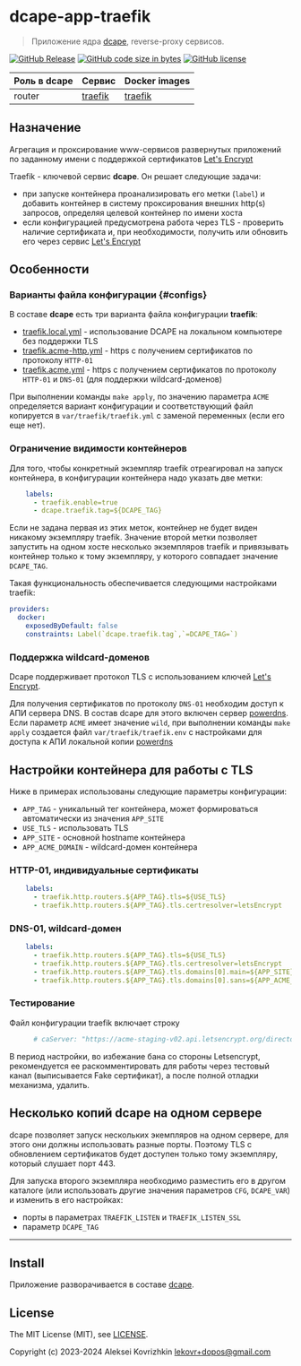 # dcape-app-traefik

> Приложение ядра [dcape](https://github.com/dopos/dcape), reverse-proxy сервисов.

[![GitHub Release][1]][2] [![GitHub code size in bytes][3]]() [![GitHub license][4]][5]

[1]: https://img.shields.io/github/release/dopos/dcape-app-traefik.svg
[2]: https://github.com/dopos/dcape-app-traefik/releases
[3]: https://img.shields.io/github/languages/code-size/dopos/dcape-app-traefik.svg
[4]: https://img.shields.io/github/license/dopos/dcape-app-traefik.svg
[5]: LICENSE

 Роль в dcape | Сервис | Docker images
 --- | --- | ---
 router | [traefik](https://traefik.io/) | [traefik](https://hub.docker.com/_/traefik)

## Назначение

Агрегация и проксирование www-сервисов развернутых приложений по заданному имени с поддержкой сертификатов [Let's Encrypt](https://letsencrypt.org/)

Traefik - ключевой сервис **dcape**. Он решает следующие задачи:

* при запуске контейнера проанализировать его метки (`label`) и добавить контейнер в систему проксирования внешних http(s) запросов, определяя целевой контейнер по имени хоста
* если конфигурацией предусмотрена работа через TLS - проверить наличие сертификата и, при необходимости, получить или обновить его через сервис [Let's Encrypt](https://letsencrypt.org/)

## Особенности

### Варианты файла конфигурации {#configs}

В составе **dcape** есть три варианта файла конфигурации **traefik**:

* [traefik.local.yml](https://github.com/dopos/dcape/blob/v2/apps/traefik/traefik.local.yml) - использование DCAPE на локальном компьютере без поддержки TLS
* [traefik.acme-http.yml](https://github.com/dopos/dcape/blob/v2/apps/traefik/traefik.acme-http.yml) - https с получением сертификатов по протоколу `HTTP-01`
* [traefik.acme.yml](https://github.com/dopos/dcape/blob/v2/apps/traefik/traefik.acme.yml) - https с получением сертификатов по протоколу `HTTP-01` и `DNS-01` (для поддержки wildcard-доменов)

При выполнении команды `make apply`, по значению параметра `ACME` определяется вариант конфигурации и соответствующий файл копируется в `var/traefik/traefik.yml` с заменой переменных (если его еще нет).

### Ограничение видимости контейнеров

Для того, чтобы конкретный экземпляр traefik отреагировал на запуск контейнера, в конфигурации контейнера надо указать две метки:

```docker-compose.yml
    labels:
      - traefik.enable=true
      - dcape.traefik.tag=${DCAPE_TAG}
```

Если не задана первая из этих меток, контейнер не будет виден никакому экземпляру traefik. Значение второй метки позволяет запустить на одном хосте несколько экземпляров traefik и привязывать контейнер только к тому экземпляру, у которого совпадает значение `DCAPE_TAG`.

Такая функциональность обеспечивается следующими настройками traefik:

```var/traefik/traefik.yml
providers:
  docker:
    exposedByDefault: false
    constraints: Label(`dcape.traefik.tag`,`=DCAPE_TAG=`)
```

### Поддержка wildcard-доменов

Dcape поддерживает протокол TLS с использованием ключей [Let's Encrypt](https://ru.wikipedia.org/wiki/Let%E2%80%99s_Encrypt).

Для получения сертификатов по протоколу `DNS-01` необходим доступ к АПИ сервера DNS. В состав dcape для этого включен сервер [powerdns](/dcape/baseapps/powerdns/). Если параметр `ACME` имеет значение `wild`, при выполнении команды `make apply` создается файл `var/traefik/traefik.env` с настройками для доступа к АПИ локальной копии [powerdns](/dcape/coreapps/powerdns/)

## Настройки контейнера для работы с TLS

Ниже в примерах использованы следующие параметры конфигурации:

* `APP_TAG` - уникальный тег контейнера, может формироваться автоматически из значения `APP_SITE`
* `USE_TLS` - использовать TLS
* `APP_SITE` - основной hostname контейнера
* `APP_ACME_DOMAIN` - wildcard-домен контейнера

### HTTP-01, индивидуальные сертификаты

```docker-compose.yml
    labels:
      - traefik.http.routers.${APP_TAG}.tls=${USE_TLS}
      - traefik.http.routers.${APP_TAG}.tls.certresolver=letsEncrypt
```

### DNS-01, wildcard-домен

```docker-compose.yml
    labels:
      - traefik.http.routers.${APP_TAG}.tls=${USE_TLS}
      - traefik.http.routers.${APP_TAG}.tls.certresolver=letsEncrypt
      - traefik.http.routers.${APP_TAG}.tls.domains[0].main=${APP_SITE}
      - traefik.http.routers.${APP_TAG}.tls.domains[0].sans=${APP_ACME_DOMAIN}
```

### Тестирование

Файл конфигурации traefik включает строку

```var/traefik/traefik.yml
      # caServer: "https://acme-staging-v02.api.letsencrypt.org/directory"
```

В период настройки, во избежание бана со стороны Letsencrypt, рекомендуется ее раскомментировать для работы через тестовый канал (выписывается Fake сертификат), а после полной отладки механизма, удалить.

## Несколько копий dcape на одном сервере

dcape позволяет запуск нескольких экемпляров на одном сервере, для этого они должны использовать разные порты. Поэтому TLS с обновлением сертификатов будет доступен только тому экземпляру, который слушает порт 443.

Для запуска второго экземпляра необходимо разместить его в другом каталоге (или использовать другие значения параметров `CFG`, `DCAPE_VAR`) и изменить в его настройках:

* порты в параметрах `TRAEFIK_LISTEN` и `TRAEFIK_LISTEN_SSL`
* параметр `DCAPE_TAG`

---

## Install

Приложение разворачивается в составе [dcape](https://github.com/dopos/dcape).

## License

The MIT License (MIT), see [LICENSE](LICENSE).

Copyright (c) 2023-2024 Aleksei Kovrizhkin <lekovr+dopos@gmail.com>
